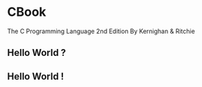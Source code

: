 # CBook
The C Programming Language 2nd Edition By Kernighan &amp; Ritchie

## Hello World ?
## Hello World !
